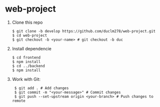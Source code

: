 # web-project

1. Clone this repo

    ```shell
    $ git clone -b develop https://github.com/duclm278/web-project.git
    $ cd web-project
    $ git checkout -b <your-name> # git checkout -b duc
    ```

2. Install dependencie

    ```shell
    $ cd frontend
    $ npm install
    $ cd ../backend
    $ npm install
    ```

3. Work with Git:
   
   ```shell
    $ git add . # Add changes
    $ git commit -m "<your-message>" # Commit changes
    $ git push --set-upstream origin <your-branch> # Push changes to remote
    ```
